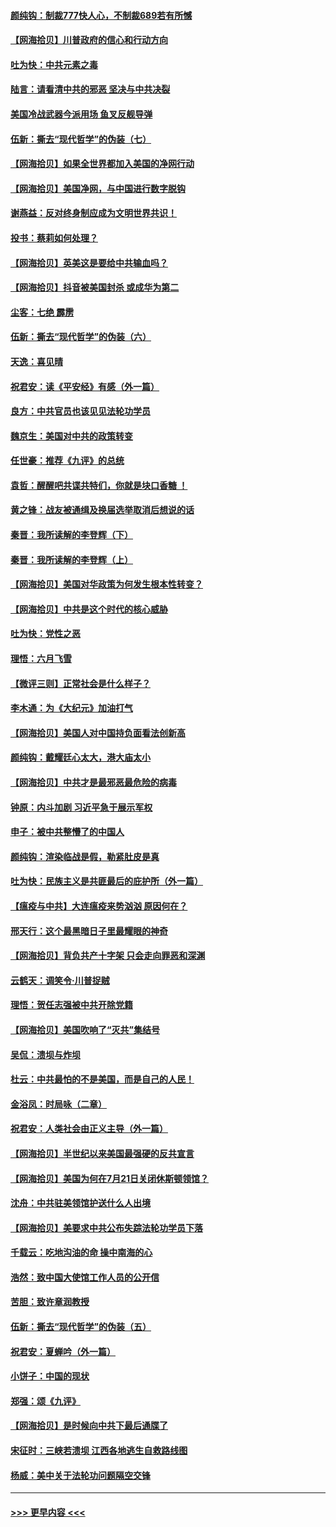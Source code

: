 #### [颜纯钩：制裁777快人心，不制裁689若有所憾](../pages/nsc993/n12316912.md?t=08092102) 
#### [【网海拾贝】川普政府的信心和行动方向](../pages/nsc993/n12316673.md?t=08092102) 
#### [吐为快：中共元素之毒](../pages/nsc993/n12316547.md?t=08092102) 
#### [陆言：请看清中共的邪恶 坚决与中共决裂](../pages/nsc993/n12315784.md?t=08092102) 
#### [美国冷战武器今派用场 鱼叉反舰导弹](../pages/nsc993/n12316258.md?t=08092102) 
#### [伍新：撕去“现代哲学”的伪装（七）](../pages/nsc993/n12315846.md?t=08092102) 
#### [【网海拾贝】如果全世界都加入美国的净网行动](../pages/nsc993/n12315588.md?t=08092102) 
#### [【网海拾贝】美国净网，与中国进行数字脱钩](../pages/nsc993/n12312813.md?t=08092102) 
#### [谢燕益：反对终身制应成为文明世界共识！](../pages/nsc993/n12310465.md?t=08092102) 
#### [投书：蔡莉如何处理？](../pages/nsc993/n12310224.md?t=08092102) 
#### [【网海拾贝】英美这是要给中共输血吗？](../pages/nsc993/n12307646.md?t=08092102) 
#### [【网海拾贝】抖音被美国封杀 或成华为第二](../pages/nsc993/n12305277.md?t=08092102) 
#### [尘客：七绝 霹雳](../pages/nsc993/n12304053.md?t=08092102) 
#### [伍新：撕去“现代哲学”的伪装（六）](../pages/nsc993/n12303243.md?t=08092102) 
#### [天逸：喜见晴](../pages/nsc993/n12303226.md?t=08092102) 
#### [祝君安：读《平安经》有感（外一篇）](../pages/nsc993/n12303170.md?t=08092102) 
#### [良方：中共官员也该见见法轮功学员](../pages/nsc993/n12302985.md?t=08092102) 
#### [魏京生：美国对中共的政策转变](../pages/nsc993/n12302929.md?t=08092102) 
#### [任世豪：推荐《九评》的总统](../pages/nsc993/n12302838.md?t=08092102) 
#### [袁哲：醒醒吧共谍共特们，你就是块口香糖 ！](../pages/nsc993/n12302678.md?t=08092102) 
#### [黄之锋：战友被通缉及换届选举取消后想说的话](../pages/nsc993/n12302681.md?t=08092102) 
#### [秦晋：我所读解的李登辉（下）](../pages/nsc993/n12302171.md?t=08092102) 
#### [秦晋：我所读解的李登辉（上）](../pages/nsc993/n12301979.md?t=08092102) 
#### [【网海拾贝】美国对华政策为何发生根本性转变？](../pages/nsc993/n12302091.md?t=08092102) 
#### [【网海拾贝】中共是这个时代的核心威胁](../pages/nsc993/n12300541.md?t=08092102) 
#### [吐为快：党性之恶](../pages/nsc993/n12300263.md?t=08092102) 
#### [理悟：六月飞雪](../pages/nsc993/n12300243.md?t=08092102) 
#### [【微评三则】正常社会是什么样子？](../pages/nsc993/n12300228.md?t=08092102) 
#### [李木通：为《大纪元》加油打气](../pages/nsc993/n12280363.md?t=08092102) 
#### [【网海拾贝】美国人对中国持负面看法创新高](../pages/nsc993/n12298720.md?t=08092102) 
#### [颜纯钩：戴耀廷心太大，港大庙太小](../pages/nsc993/n12297682.md?t=08092102) 
#### [【网海拾贝】中共才是最邪恶最危险的病毒](../pages/nsc993/n12296470.md?t=08092102) 
#### [钟原：内斗加剧 习近平急于展示军权](../pages/nsc993/n12292544.md?t=08092102) 
#### [申子：被中共整懵了的中国人](../pages/nsc993/n12291389.md?t=08092102) 
#### [颜纯钩：渲染临战是假，勒紧肚皮是真](../pages/nsc993/n12290945.md?t=08092102) 
#### [吐为快：民族主义是共匪最后的庇护所（外一篇）](../pages/nsc993/n12290887.md?t=08092102) 
#### [【瘟疫与中共】大连瘟疫来势汹汹 原因何在？](../pages/nsc993/n12287474.md?t=08092102) 
#### [邢天行：这个最黑暗日子里最耀眼的神奇](../pages/nsc993/n12289882.md?t=08092102) 
#### [【网海拾贝】背负共产十字架 只会走向罪恶和深渊](../pages/nsc993/n12288290.md?t=08092102) 
#### [云鹤天：调笑令·川普捉贼](../pages/nsc993/n12285672.md?t=08092102) 
#### [理悟：贺任志强被中共开除党籍](../pages/nsc993/n12285597.md?t=08092102) 
#### [【网海拾贝】美国吹响了“灭共”集结号](../pages/nsc993/n12284522.md?t=08092102) 
#### [吴侃：溃坝与炸坝](../pages/nsc993/n12283593.md?t=08092102) 
#### [杜云：中共最怕的不是美国，而是自己的人民！](../pages/nsc993/n12282935.md?t=08092102) 
#### [金浴凤：时局咏（二章）](../pages/nsc993/n12282923.md?t=08092102) 
#### [祝君安：人类社会由正义主导（外一篇）](../pages/nsc993/n12282809.md?t=08092102) 
#### [【网海拾贝】半世纪以来美国最强硬的反共宣言](../pages/nsc993/n12282656.md?t=08092102) 
#### [【网海拾贝】美国为何在7月21日关闭休斯顿领馆？](../pages/nsc993/n12279731.md?t=08092102) 
#### [沈舟：中共驻美领馆护送什么人出境](../pages/nsc993/n12278949.md?t=08092102) 
#### [【网海拾贝】美要求中共公布失踪法轮功学员下落](../pages/nsc993/n12277656.md?t=08092102) 
#### [千载云：吃地沟油的命 操中南海的心](../pages/nsc993/n12277533.md?t=08092102) 
#### [浩然：致中国大使馆工作人员的公开信](../pages/nsc993/n12277436.md?t=08092102) 
#### [苦胆：致许章润教授](../pages/nsc993/n12274876.md?t=08092102) 
#### [伍新：撕去“现代哲学”的伪装（五）](../pages/nsc993/n12274833.md?t=08092102) 
#### [祝君安：夏蝉吟（外一篇）](../pages/nsc993/n12274794.md?t=08092102) 
#### [小饼子：中国的现状](../pages/nsc993/n12274774.md?t=08092102) 
#### [郑强：颂《九评》](../pages/nsc993/n12274570.md?t=08092102) 
#### [【网海拾贝】是时候向中共下最后通牒了](../pages/nsc993/n12274156.md?t=08092102) 
#### [宋征时：三峡若溃坝 江西各地逃生自救路线图](../pages/nsc993/n12274031.md?t=08092102) 
#### [杨威：美中关于法轮功问题隔空交锋](../pages/nsc993/n12273317.md?t=08092102) 

----
#### [ >>> 更早内容 <<< ](../indexes/nsc993-earlier.md)
